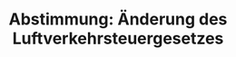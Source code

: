 ---
abstimmung:
  abstimmung: 1
  bundestagssitzung: 128
  datum: 15. November 2019
  legislaturperiode: 19
categories:
- Todo
data:
- title: Abstimmungsergebnis 20191115_1-data.pdf
  url: /res/2021-btw/abstimmungsergebnisse/20191115_1-data.pdf
- title: Abstimmungsergebnis 20191115_1_xls-data.xlsx
  url: /res/2021-btw/abstimmungsergebnisse/20191115_1_xls-data.xlsx
- title: Abstimmungsergebnis 20191115_1_xls-data.csv
  url: /res/2021-btw/abstimmungsergebnisse/csv/20191115_1_xls-data.csv
ergebnis:
  AfD:
    enthaltung: 0
    gesamt: 91
    ja: 0
    nein: 73
    nichtabgegeben: 18
    ungueltig: 0
  Bündnis 90/Die Grünen:
    enthaltung: 0
    gesamt: 67
    ja: 0
    nein: 53
    nichtabgegeben: 14
    ungueltig: 0
  Die Linke:
    enthaltung: 55
    gesamt: 69
    ja: 0
    nein: 0
    nichtabgegeben: 14
    ungueltig: 0
  FDP:
    enthaltung: 0
    gesamt: 79
    ja: 0
    nein: 68
    nichtabgegeben: 11
    ungueltig: 0
  cdu/csu:
    enthaltung: 0
    gesamt: 246
    ja: 221
    nein: 4
    nichtabgegeben: 21
    ungueltig: 0
  file: 20191115_1_xls-data.xlsx
  fraktionslos:
    enthaltung: 0
    gesamt: 4
    ja: 0
    nein: 2
    nichtabgegeben: 2
    ungueltig: 0
  spd:
    enthaltung: 0
    gesamt: 152
    ja: 135
    nein: 0
    nichtabgegeben: 17
    ungueltig: 0
layout: abstimmung
links:
- title: Link zu bundestag.de
  url: https://www.bundestag.de/parlament/plenum/abstimmung/abstimmung?id=639
preview: 'Deutscher Bundestag


  128. Sitzung des Deutschen Bundestages

  am Freitag, 15. November 2019


  Endgültiges Ergebnis der Namentlichen Abstimmung Nr. 1


  Gesetzentwurf der Fraktionen der CDU/CSU und SPD

  Entwurf eines Gesetzes zur Änderung des Luftverkehrsteuergesetzes

  Drs. 19/14339, 19/15126 und 19/15239'
tags:
- Todo
title: 'Abstimmung: Änderung des Luftverkehrsteuergesetzes'
---